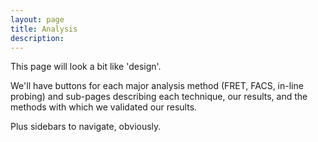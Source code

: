 ```yaml
---
layout: page
title: Analysis
description: 
---
```


This page will look a bit like 'design'. 

We'll have buttons for each major analysis method (FRET, FACS, in-line probing) and sub-pages describing each technique, our results, and the methods with which we validated our results. 

Plus sidebars to navigate, obviously.





